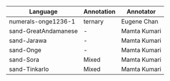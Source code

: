 Language | Annotation | Annotator
--- | --- | ---
numerals-onge1236-1 | ternary | Eugene Chan
sand-GreatAndamanese | - | Mamta Kumari
sand-Jarawa | - | Mamta Kumari
sand-Onge | - | Mamta Kumari
sand-Sora | Mixed | Mamta Kumari
sand-Tinkarlo | Mixed | Mamta Kumari
